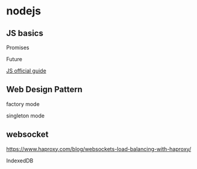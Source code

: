 # nodejs

## JS basics

Promises

Future

[JS official guide](https://developer.mozilla.org/en-US/docs/Web/JavaScript/Guide/Introduction)

## Web Design Pattern

factory mode

singleton mode

## websocket

https://www.haproxy.com/blog/websockets-load-balancing-with-haproxy/

IndexedDB
